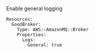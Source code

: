 
Enable general logging

```yaml---
Resources:
  GoodBroker:
    Type: AWS::AmazonMQ::Broker
    Properties:
      Logs:
        General: true

```


